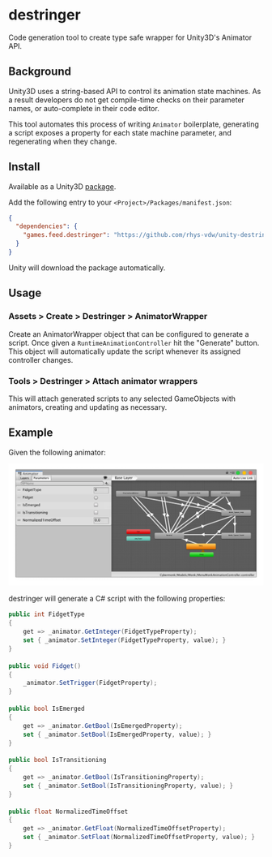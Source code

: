 # destringer

Code generation tool to create type safe wrapper for Unity3D's Animator API.

## Background

Unity3D uses a string-based API to control its animation state machines. As a
result developers do not get compile-time checks on their parameter names, or
auto-complete in their code editor.

This tool automates this process of writing `Animator` boilerplate,
generating a script exposes a property for each state machine parameter, and
regenerating when they change.

## Install

Available as a Unity3D [package](https://docs.unity3d.com/Manual/CustomPackages.html).

Add the following entry to your `<Project>/Packages/manifest.json`:

```json
{
  "dependencies": {
    "games.feed.destringer": "https://github.com/rhys-vdw/unity-destringer.git",
  }
}
```

Unity will download the package automatically.

## Usage

### Assets > Create > Destringer > AnimatorWrapper

Create an AnimatorWrapper object that can be configured to generate a script.
Once given a `RuntimeAnimationController` hit the "Generate" button. This
object will automatically update the script whenever its assigned controller
changes.

### Tools > Destringer > Attach animator wrappers

This will attach generated scripts to any selected GameObjects with
animators, creating and updating as necessary.

## Example

Given the following animator:

![Animator screenshot](animator.png "Animator")

destringer will generate a C# script with the following properties:

```cs
public int FidgetType
{
    get => _animator.GetInteger(FidgetTypeProperty);
    set { _animator.SetInteger(FidgetTypeProperty, value); }
}

public void Fidget()
{
    _animator.SetTrigger(FidgetProperty);
}

public bool IsEmerged
{
    get => _animator.GetBool(IsEmergedProperty);
    set { _animator.SetBool(IsEmergedProperty, value); }
}

public bool IsTransitioning
{
    get => _animator.GetBool(IsTransitioningProperty);
    set { _animator.SetBool(IsTransitioningProperty, value); }
}

public float NormalizedTimeOffset
{
    get => _animator.GetFloat(NormalizedTimeOffsetProperty);
    set { _animator.SetFloat(NormalizedTimeOffsetProperty, value); }
}
```
